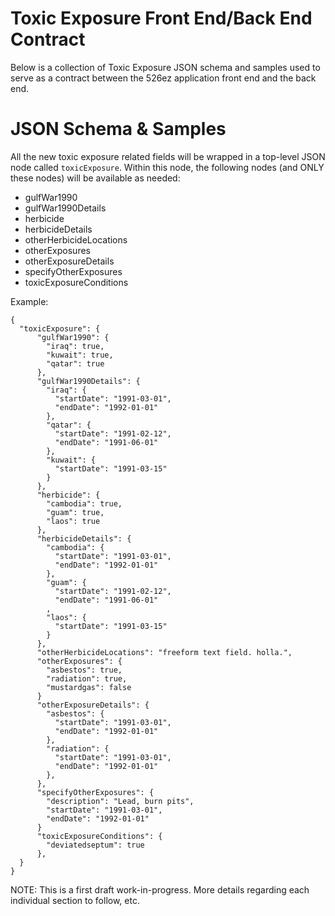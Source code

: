 # Toxic Exposure Front End/Back End Contract

Below is a collection of Toxic Exposure JSON schema and samples used to serve as a contract between the 526ez application front end and the back end.

# JSON Schema & Samples

All the new toxic exposure related fields will be wrapped in a top-level JSON node called `toxicExposure`. Within this node, the following nodes (and ONLY these nodes) will be available as needed:

 - gulfWar1990
 - gulfWar1990Details
 - herbicide
 - herbicideDetails
 - otherHerbicideLocations
 - otherExposures
 - otherExposureDetails
 - specifyOtherExposures
 - toxicExposureConditions

Example:

    {
      "toxicExposure": {
          "gulfWar1990": {
            "iraq": true,
            "kuwait": true,
            "qatar": true
          },
          "gulfWar1990Details": {
            "iraq": {
              "startDate": "1991-03-01",
              "endDate": "1992-01-01"
            },
            "qatar": {
              "startDate": "1991-02-12",
              "endDate": "1991-06-01"
            },
            "kuwait": {
              "startDate": "1991-03-15"
            }
          },
          "herbicide": {
            "cambodia": true,
            "guam": true,
            "laos": true
          },
          "herbicideDetails": {
            "cambodia": {
              "startDate": "1991-03-01",
              "endDate": "1992-01-01"
            },
            "guam": {
              "startDate": "1991-02-12",
              "endDate": "1991-06-01"
            ,
            "laos": {
              "startDate": "1991-03-15"
            }
          },
          "otherHerbicideLocations": "freeform text field. holla.",
          "otherExposures": {
            "asbestos": true,
            "radiation": true,
            "mustardgas": false
          }
          "otherExposureDetails": {
            "asbestos": {
              "startDate": "1991-03-01",
              "endDate": "1992-01-01"
            },
            "radiation": {
              "startDate": "1991-03-01",
              "endDate": "1992-01-01"
            },
          },
          "specifyOtherExposures": {
            "description": "Lead, burn pits",
            "startDate": "1991-03-01",
            "endDate": "1992-01-01"
          }
          "toxicExposureConditions": {
            "deviatedseptum": true
          },
      }
    }

 NOTE: This is a first draft work-in-progress. More details regarding each individual section to follow, etc.

